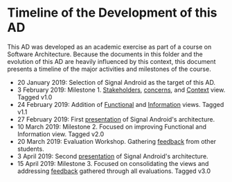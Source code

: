 # Timeline of the Development of this AD

This AD was developed as an academic exercise as part of a course on Software Architecture. Because the documents in this folder and the evolution of this AD are heavily influenced by this context, this document presents a timeline of the major activities and milestones of the course.

- 20 January 2019: Selection of Signal Android as the target of this AD.
- 3 February 2019: Milestone 1. [Stakeholders](../1-introduction/stakeholders.md), [concerns](../1-introduction/concerns.md), and [Context](../2-context/context.md) view. Tagged v1.0
- 24 February 2019: Addition of [Functional](../3-functional/functional.md) and [Information](../4-information/information.md) views. Tagged v1.1
- 27 February 2019: First [presentation](../1-introduction/Presentation_2019-02-27.pdf) of Signal Android's architecture.
- 10 March 2019: Milestone 2. Focused on improving Functional and Information view. Tagged v2.0
- 20 March 2019: Evaluation Workshop. Gathering [feedback](feedback/feedback-evaluationworkshop.md) from other students.
- 3 April 2019: Second [presentation](../1-introduction/Presentation_2019-04-03.pdf) of Signal Android's architecture.
- 15 April 2019: Milestone 3. Focused on consolidating the views and addressing [feedback](feedback/evaluation-v2.md) gathered through all evaluations. Tagged v3.0